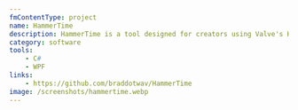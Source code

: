 ```yaml
---
fmContentType: project
name: HammerTime
description: HammerTime is a tool designed for creators using Valve's Hammer Editor, providing per-project usage statistics and streamlining the launch process.
category: software
tools:
    - C#
    - WPF
links:
    - https://github.com/braddotwav/HammerTime
image: /screenshots/hammertime.webp
---
```

